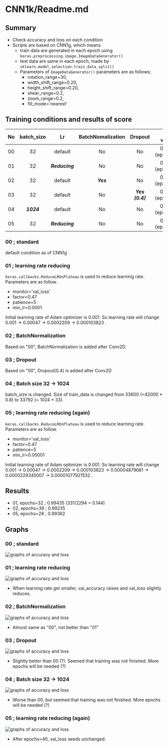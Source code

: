 # CNN1k/Readme.md

## Summary
- Check accuracy and loss on each condition
- Scripts are based on CNN1g, which means
  - train data are generated in each epoch using ```keras.preprocessing.image.ImageDataGenerator()```
  - test data are same in each epoch, made by ```sklearn.model_selection.train_data_split()```
  - Parameters of ```ImageDataGenerator()``` parameters are as follows;
    - rotation_range=30,
    - width_shift_range=0.20,
    - height_shift_range=0.20,
    - shear_range=0.2,
    - zoom_range=0.2,
    - fill_mode='nearest'

## Training conditions and results of score

| No | batch_size | Lr | BatchNomalization | Dropout | Min of val_loss | Max of val_accuracy | Score |
| :-: | :-:        |:-: | :-:               | :-: | :-: | :-: |:-:|
| 00  | 32 | default  | No | No | 0.03139 (epochs=14) | 0.99214 (epochs=33) | |
| 01  | 32 | ***Reducing*** | No | No | 0.02601 (epochs=32) | 0.99452 (epochs=33) | 0.99435 (epochs=32) |
| 02  | 32 | default  | ***Yes***| No | 0.03156 (epochs=39) | 0.99369 (epochs=39) |0.99235 (epochs=39)|
| 03  | 32 | default  | No | ***Yes (0.4)*** | 0.03247 (epochs=38) | 0.99167 (epochs=44) | |
| 04 | ***1024***| default  | No | No |0.03475 (epochs=45)|0.98977 (epochs=45)||
| 05 | 32 |  ***Reducing*** | No | No | 0.02909 (epochs=28) | 0.99417 (epochs=58) |0.99382 (epochs=28)|

### 00 ; standard
 default condition as of CNN1g

### 01 ; learning rate reducing
 ```keras.callbacks.ReduceLROnPlateau``` is used to reduce learning rate. Parameters are as follow.

 - monitor='val_loss'
 - factor=0.47
 - patience=5
 - min_lr=0.0001

 Initial learning rate of Adam optimizer is 0.001. So learning rate will change 0.001 -> 0.00047 -> 0.0002209 -> 0.000103823 .

### 02 ; BatchNormalization
 Based on "00", BatchNormalization is added after Conv2D.

### 03 ; Dropout
 Based on "00", Dropout(0.4) is added after Conv2D

### 04 ; Batch size 32 -> 1024
 batch_size is changed. Size of train_data is changed from 33600 (=42000 \* 0.8) to 33792 (= 1024 \* 33).

 ### 05 ; learning rate reducing (again)
  ```keras.callbacks.ReduceLROnPlateau``` is used to reduce learning rate. Parameters are as follow.

  - monitor='val_loss'
  - factor=0.47
  - patience=5
  - min_lr=0.00001

  Initial learning rate of Adam optimizer is 0.001. So learning rate will change 0.001 -> 0.00047 -> 0.0002209 -> 0.000103823 -> 0.00004879681 -> 0.0000229345007 -> 0.00001077921532 .

## Results
- 01, epochs=32 ; 0.99435 (331/2294 = 0.144)
- 02, epochs=39 ; 0.99235
- 05, epochs=28 ; 0.99382

## Graphs
### 00 ; standard
![graphs of accuracy and loss](./00/CNN1k_00.svg)

### 01 ; learning rate reducing
![graphs of accuracy and loss](./01/CNN1k_01.svg)

- When learning rate get smaller, val_accuracy raises and val_loss slightly reduces.

### 02 ; BatchNormalization
![graphs of accuracy and loss](./02/CNN1k_02.svg)

- Almost same as "00", not better than "01"

### 03 ; Dropout
![graphs of accuracy and loss](./03/CNN1k_03.svg)

- Slightly better than 00 (?). Seemed that training was not finished. More epochs will be needed (?)

### 04 ; Batch size 32 -> 1024
![graphs of accuracy and loss](./04/CNN1k_04.svg)

- Worse than 00, but seemed that training was not finished. More epochs will be needed (?)

### 05 ; learning rate reducing (again)
![graphs of accuracy and loss](./05/CNN1k_05.svg)

- After epochs=40, val_loss seeds unchanged.
